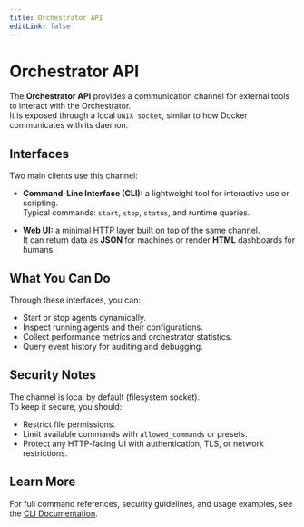 ```yaml
---
title: Orchestrator API
editLink: false
---
```


# Orchestrator API

The **Orchestrator API** provides a communication channel for external tools to interact with the Orchestrator.  
It is exposed through a local `UNIX socket`, similar to how Docker communicates with its daemon.

## Interfaces

Two main clients use this channel:

- **Command-Line Interface (CLI):** a lightweight tool for interactive use or scripting.  
  Typical commands: `start`, `stop`, `status`, and runtime queries.  

- **Web UI:** a minimal HTTP layer built on top of the same channel.  
  It can return data as **JSON** for machines or render **HTML** dashboards for humans.  

## What You Can Do

Through these interfaces, you can:

- Start or stop agents dynamically.  
- Inspect running agents and their configurations.  
- Collect performance metrics and orchestrator statistics.  
- Query event history for auditing and debugging.  

## Security Notes

The channel is local by default (filesystem socket).  
To keep it secure, you should:  

- Restrict file permissions.  
- Limit available commands with `allowed_commands` or presets.  
- Protect any HTTP-facing UI with authentication, TLS, or network restrictions.  

## Learn More

For full command references, security guidelines, and usage examples, see the [CLI Documentation](/cli/).  
